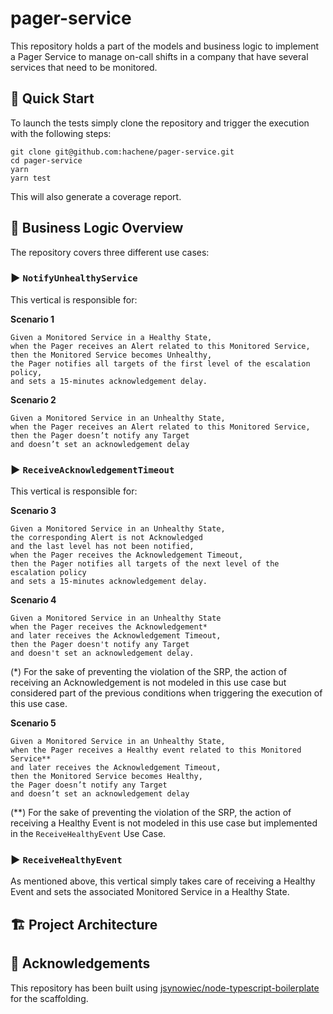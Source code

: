 # pager-service

This repository holds a part of the models and business logic to implement a Pager Service to manage on-call shifts in a company that have several services that need to be monitored.

## 🚀️ Quick Start

To launch the tests simply clone the repository and trigger the execution with the following steps:

```
git clone git@github.com:hachene/pager-service.git
cd pager-service
yarn
yarn test
```

This will also generate a coverage report.

## 🧠 Business Logic Overview

The repository covers three different use cases:

### ▶️ `NotifyUnhealthyService`
This vertical is responsible for:

**Scenario 1**
```
Given a Monitored Service in a Healthy State,
when the Pager receives an Alert related to this Monitored Service,
then the Monitored Service becomes Unhealthy,
the Pager notifies all targets of the first level of the escalation policy,
and sets a 15-minutes acknowledgement delay.
```

**Scenario 2**
```
Given a Monitored Service in an Unhealthy State,
when the Pager receives an Alert related to this Monitored Service,
then the Pager doesn’t notify any Target
and doesn’t set an acknowledgement delay
```

### ▶️ `ReceiveAcknowledgementTimeout`
This vertical is responsible for:

**Scenario 3**
```
Given a Monitored Service in an Unhealthy State,
the corresponding Alert is not Acknowledged
and the last level has not been notified,
when the Pager receives the Acknowledgement Timeout,
then the Pager notifies all targets of the next level of the escalation policy
and sets a 15-minutes acknowledgement delay.
```

**Scenario 4**
```
Given a Monitored Service in an Unhealthy State
when the Pager receives the Acknowledgement*
and later receives the Acknowledgement Timeout,
then the Pager doesn't notify any Target
and doesn't set an acknowledgement delay.
```

(*) For the sake of preventing the violation of the SRP, the action of receiving an Acknowledgement is not modeled in this use case but considered part of the previous conditions when triggering the execution of this use case.

**Scenario 5**
```
Given a Monitored Service in an Unhealthy State,
when the Pager receives a Healthy event related to this Monitored Service**
and later receives the Acknowledgement Timeout,
then the Monitored Service becomes Healthy,
the Pager doesn’t notify any Target
and doesn’t set an acknowledgement delay
```

(\*\*) For the sake of preventing the violation of the SRP, the action of receiving a Healthy Event is not modeled in this use case but implemented in the `ReceiveHealthyEvent` Use Case.

### ▶️ `ReceiveHealthyEvent`

As mentioned above, this vertical simply takes care of receiving a Healthy Event and sets the associated Monitored Service in a Healthy State.

## 🏗️ Project Architecture




## 🤗️ Acknowledgements

This repository has been built using [jsynowiec/node-typescript-boilerplate](https://github.com/jsynowiec/node-typescript-boilerplate) for the scaffolding.


